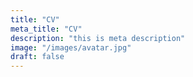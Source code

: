 ```yaml
---
title: "CV"
meta_title: "CV"
description: "this is meta description"
image: "/images/avatar.jpg"
draft: false
---
```



<!-- <div id="adobe-dc-view" style="height: 100vh; width: 80vh;"></div>
<script src="https://acrobatservices.adobe.com/view-sdk/viewer.js"></script>
<script type="text/javascript">
  document.addEventListener("adobe_dc_view_sdk.ready", function(){
    var adobeDCView = new AdobeDC.View({clientId: "7c5893828bf5428da9c7df99063f6c5f", divId: "adobe-dc-view"}); // this client id only work for the "nicholas-bn.github.io" domain
    adobeDCView.previewFile({
      content:{ location:
        { url: "https://raw.githubusercontent.com/nicholas-bn/nicholas-bn.github.io/main/CV_without_personnal_info.pdf"}},
      metaData:{fileName: "Nicholas's CV"}
    },
    {
      embedMode: "SIZED_CONTAINER"
    });
  });
</script> -->
